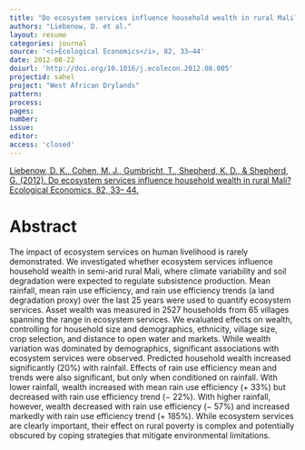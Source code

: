 ```yaml
---
title: "Do ecosystem services influence household wealth in rural Mali?"
authors: "Liebenow, D. et al."
layout: resume
categories: journal
source: '<i>Ecological Economics</i>, 82, 33–44'
date: 2012-08-22
doiurl: 'http://doi.org/10.1016/j.ecolecon.2012.08.005'
projectid: sahel
project: "West African Drylands"
pattern:
process:
pages:
number:
issue:
editor:
access: 'closed'
---
```


[Liebenow, D. K., Cohen, M. J., Gumbricht, T., Shepherd, K. D., & Shepherd, G. (2012). Do ecosystem services influence household wealth in rural Mali? Ecological Economics, 82, 33– 44.](http://doi.org/10.1016/j.ecolecon.2012.08.005)

<h1 class='foot-description'>Abstract</h1>

The impact of ecosystem services on human livelihood is rarely demonstrated. We investigated whether ecosystem services influence household wealth in semi-arid rural Mali, where climate variability and soil degradation were expected to regulate subsistence production. Mean rainfall, mean rain use efficiency, and rain use efficiency trends (a land degradation proxy) over the last 25 years were used to quantify ecosystem services. Asset wealth was measured in 2527 households from 65 villages spanning the range in ecosystem services. We evaluated effects on wealth, controlling for household size and demographics, ethnicity, village size, crop selection, and distance to open water and markets. While wealth variation was dominated by demographics, significant associations with ecosystem services were observed. Predicted household wealth increased significantly (20%) with rainfall. Effects of rain use efficiency mean and trends were also significant, but only when conditioned on rainfall. With lower rainfall, wealth increased with mean rain use efficiency (+ 33%) but decreased with rain use efficiency trend (− 22%). With higher rainfall, however, wealth decreased with rain use efficiency (− 57%) and increased markedly with rain use efficiency trend (+ 185%). While ecosystem services are clearly important, their effect on rural poverty is complex and potentially obscured by coping strategies that mitigate environmental limitations.
